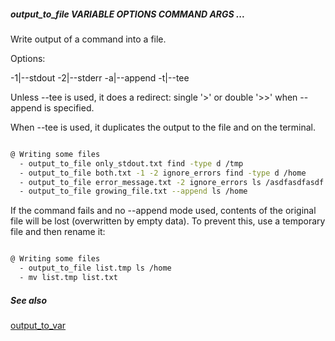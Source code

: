 ##### output_to_file VARIABLE OPTIONS COMMAND ARGS ...

Write output of a command into a file.

Options:

-1|--stdout
-2|--stderr
-a|--append
-t|--tee

Unless --tee is used, it does a redirect: single '>' or double '>>' when --append is specified.

When --tee is used, it duplicates the output to the file and on the terminal.

```bash

@ Writing some files
  - output_to_file only_stdout.txt find -type d /tmp
  - output_to_file both.txt -1 -2 ignore_errors find -type d /home
  - output_to_file error_message.txt -2 ignore_errors ls /asdfasdfasdf
  - output_to_file growing_file.txt --append ls /home
```

If the command fails and no --append mode used, contents of the original file will be lost
(overwritten by empty data). To prevent this, use a temporary file and then rename it:

```bash

@ Writing some files
  - output_to_file list.tmp ls /home
  - mv list.tmp list.txt
```

##### See also

[output_to_var](output_to_var)  
